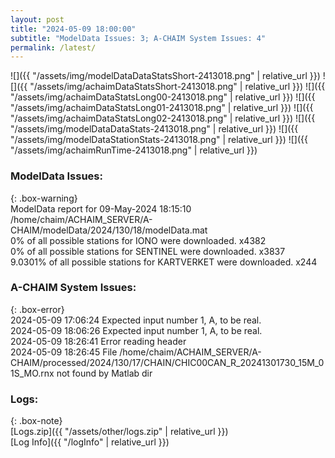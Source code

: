 ```yaml
---
layout: post
title: "2024-05-09 18:00:00"
subtitle: "ModelData Issues: 3; A-CHAIM System Issues: 4"
permalink: /latest/
---
```


![]({{ "/assets/img/modelDataDataStatsShort-2413018.png" | relative_url }})
![]({{ "/assets/img/achaimDataStatsShort-2413018.png" | relative_url }})
![]({{ "/assets/img/achaimDataStatsLong00-2413018.png" | relative_url }})
![]({{ "/assets/img/achaimDataStatsLong01-2413018.png" | relative_url }})
![]({{ "/assets/img/achaimDataStatsLong02-2413018.png" | relative_url }})
![]({{ "/assets/img/modelDataDataStats-2413018.png" | relative_url }})
![]({{ "/assets/img/modelDataStationStats-2413018.png" | relative_url }})
![]({{ "/assets/img/achaimRunTime-2413018.png" | relative_url }})


### ModelData Issues:  
  
{: .box-warning}  
 ModelData report for 09-May-2024 18:15:10   
 /home/chaim/ACHAIM_SERVER/A-CHAIM/modelData/2024/130/18/modelData.mat   
 0% of all possible stations for IONO were downloaded. x4382   
 0% of all possible stations for SENTINEL were downloaded. x3837   
 9.0301% of all possible stations for KARTVERKET were downloaded. x244   
  
### A-CHAIM System Issues:  
  
{: .box-error}  
2024-05-09 17:06:24 Expected input number 1, A, to be real.  
2024-05-09 18:06:26 Expected input number 1, A, to be real.  
2024-05-09 18:26:41 Error reading header  
2024-05-09 18:26:45 File /home/chaim/ACHAIM_SERVER/A-CHAIM/processed/2024/130/17/CHAIN/CHIC00CAN_R_20241301730_15M_01S_MO.rnx not found by Matlab dir  

### Logs:  
  
{: .box-note}  
[Logs.zip]({{ "/assets/other/logs.zip" | relative_url }})  
[Log Info]({{ "/logInfo" | relative_url }})  
